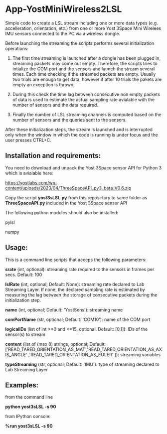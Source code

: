 # App-YostMiniWireless2LSL

Simple code to create a LSL stream including one or more data types (e.g. accelleration, orientation, etc.) from one or more Yost 3Space Mini Wirelees IMU sensors connected to the PC via a wireless dongle.

Before launching the streaming the scripts performs several initialization operations:

1) The first time streaming is launched after a dongle has been plugged in, streaming packets may come out empty. Therefore, the scripts tries to intialize the COM port and the sensors and launch the stream several times. Each time checking if the streamed packets are empty. 
Usually two trials are enough to get data, however if after 10 trials the pakets are empty an exception is thrown. 

2) During this check the time lag between consecutive non empty packets of data is used to estimate the actual sampling rate avialable with the number of sensors and the data required.

3) Finally the number of LSL streaming channels is computed based on the number of sensors and the queries sent to the sensors.

After these initialization steps, the stream is launched and is interrupted only when the window in which the code is running is under focus and the user presses CTRL+C.

## Installation and requirements:
You need to download and unpack the Yost 3Space sensor API for Python 3 which is avialable here:

https://yostlabs.com/wp-content/uploads/2023/04/ThreeSpaceAPI_py3_beta_V0.6.zip

Copy the script **yost3sLSL.py** from this reposirtory to same folder as **ThreeSpaceAPI.py** included in the Yost 3Space sensor API

The following python modules should also be installed:

pylsl

numpy

## Usage:
This is a command line scripts that acceps the following parameters: 

**srate** (int, optional): streaming rate required to the sensors in frames per secs. Default: 100
    
**lslRate** (int, optional; Default: None): streaming rate declared to Lab Streaming Layer. If none, the declared sampling rate is estimated by measuring the lag between the storage of consecutive packets during the initialization step.
    
**name** (int, optional; Default: 'YostSens'): streaming name
        
**comPortName** (str, optional; Default: 'COM10'): name of the COM port

**logicalIDs** (list of int >=0 and <=15, optional. Default: [0,1]): IDs of the sensor(s) to stream
        
**content** (list of (max 8) strings, optional; Default: ['READ_TARED_ORIENTATION_AS_MAT','READ_TARED_ORIENTATION_AS_AXIS_ANGLE' ,'READ_TARED_ORIENTATION_AS_EULER' ]): 
	streaming variables  

**typeStreaming** (str, optional; Default: 'IMU'): type of streaming declared to Lab Streaming Layer

## Examples:
from the command line 

**python yost3sLSL -s 90**

from IPython console:

**%run yost3sLSL -s 90**
